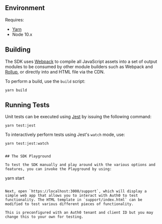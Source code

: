 ## Environment

Requires:

- [Yarn](https://yarnpkg.com/)
- Node 10.x

## Building

The SDK uses [Webpack](https://webpack.js.org/) to compile all JavaScript assets into a set of output modules to be consumed by other module builders such as Webpack and [Rollup](https://rollupjs.org/guide/en/), or directly into and HTML file via the CDN.

To perform a build, use the `build` script:

```
yarn build
```

## Running Tests

Unit tests can be executed using [Jest](https://jestjs.io/) by issuing the following command:

```
yarn test:jest
```

To interactively perform tests using Jest's `watch` mode, use:

```
yarn test:jest:watch
```
```

## The SDK Playground

To test the SDK manually and play around with the various options and features, you can invoke the Playground by using:

```
yarn start
```

Next, open `https://localhost:3000/support`, which will display a simple web app that allows you to interact with Auth0 to test functionality. The HTML template in `support/index.html` can be modified to test various different pieces of functionality.

This is preconfigured with an Auth0 tenant and client ID but you may change this to your own for testing.
